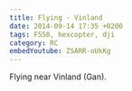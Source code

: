 ```yaml
---
title: Flying - Vinland
date: 2014-09-14 17:35 +0200
tags: F550, hexcopter, dji
category: RC
embedYoutube: ZSARR-oUkKg
---
```


Flying near Vinland (Gan).

<embed-youtube id="ZSARR-oUkKg"></embed-youtube>
